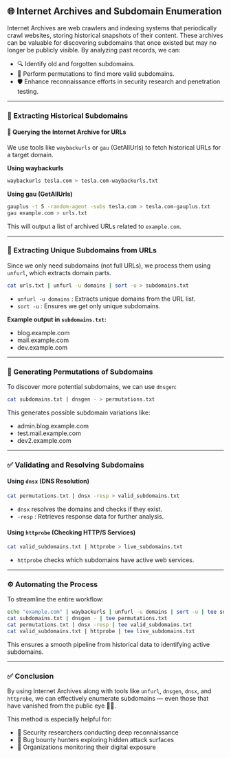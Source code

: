 ## 🌐 Internet Archives and Subdomain Enumeration

Internet Archives are web crawlers and indexing systems that periodically crawl websites, storing historical snapshots of their content. These archives can be valuable for discovering subdomains that once existed but may no longer be publicly visible. By analyzing past records, we can:

- 🔍 Identify old and forgotten subdomains.
- 🧩 Perform permutations to find more valid subdomains.
- 🛡️ Enhance reconnaissance efforts in security research and penetration testing.

---

### 📂 Extracting Historical Subdomains

#### 🔎 Querying the Internet Archive for URLs
We use tools like `waybackurls` or `gau` (GetAllUrls) to fetch historical URLs for a target domain.

**Using waybackurls**
```bash
waybackurls tesla.com > tesla.com-waybackurls.txt
```

**Using gau (GetAllUrls)**
```bash
gauplus -t 5 -random-agent -subs tesla.com > tesla.com-gauplus.txt
gau example.com > urls.txt
```
This will output a list of archived URLs related to `example.com`.

---

### 🧵 Extracting Unique Subdomains from URLs
Since we only need subdomains (not full URLs), we process them using `unfurl`, which extracts domain parts.
```bash
cat urls.txt | unfurl -u domains | sort -u > subdomains.txt
```
- `unfurl -u domains` : Extracts unique domains from the URL list.
- `sort -u` : Ensures we get only unique subdomains.

**Example output in `subdomains.txt`:**
- blog.example.com  
- mail.example.com  
- dev.example.com

---

### 🧬 Generating Permutations of Subdomains
To discover more potential subdomains, we can use `dnsgen`:
```bash
cat subdomains.txt | dnsgen - > permutations.txt
```
This generates possible subdomain variations like:
- admin.blog.example.com  
- test.mail.example.com  
- dev2.example.com

---

### ✅ Validating and Resolving Subdomains

#### Using `dnsx` (DNS Resolution)
```bash
cat permutations.txt | dnsx -resp > valid_subdomains.txt
```
- `dnsx` resolves the domains and checks if they exist.
- `-resp` : Retrieves response data for further analysis.

#### Using `httprobe` (Checking HTTP/S Services)
```bash
cat valid_subdomains.txt | httprobe > live_subdomains.txt
```
- `httprobe` checks which subdomains have active web services.

---

### ⚙️ Automating the Process
To streamline the entire workflow:
```bash
echo "example.com" | waybackurls | unfurl -u domains | sort -u | tee subdomains.txt
cat subdomains.txt | dnsgen - | tee permutations.txt
cat permutations.txt | dnsx -resp | tee valid_subdomains.txt
cat valid_subdomains.txt | httprobe | tee live_subdomains.txt
```
This ensures a smooth pipeline from historical data to identifying active subdomains.

---

### ✅ Conclusion
By using Internet Archives along with tools like `unfurl`, `dnsgen`, `dnsx`, and `httprobe`, we can effectively enumerate subdomains — even those that have vanished from the public eye 🕵️‍♂️.

This method is especially helpful for:
- 🔐 Security researchers conducting deep reconnaissance
- 🎯 Bug bounty hunters exploring hidden attack surfaces
- 🏢 Organizations monitoring their digital exposure



